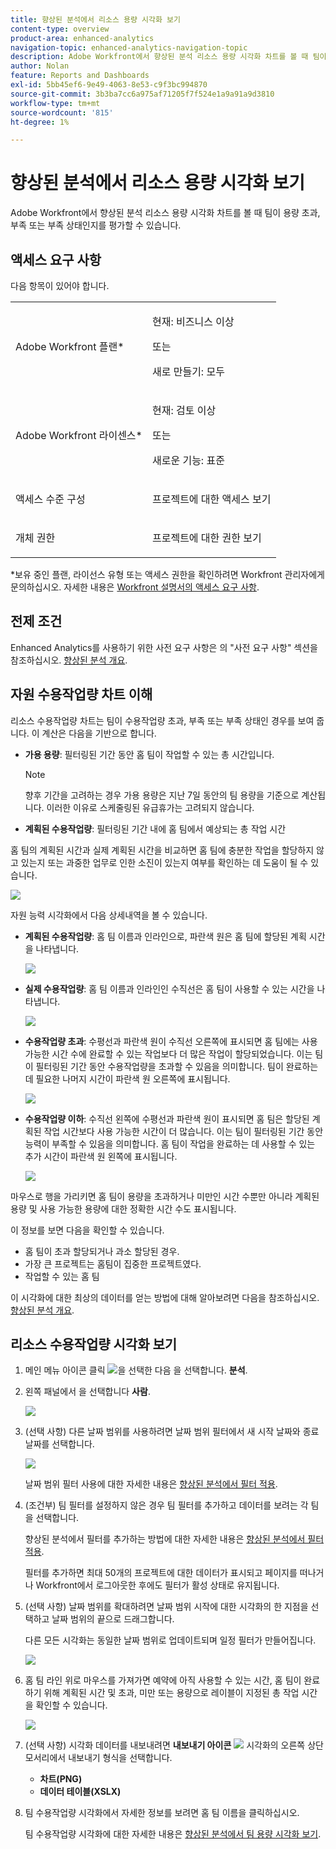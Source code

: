 ```yaml
---
title: 향상된 분석에서 리소스 용량 시각화 보기
content-type: overview
product-area: enhanced-analytics
navigation-topic: enhanced-analytics-navigation-topic
description: Adobe Workfront에서 향상된 분석 리소스 용량 시각화 차트를 볼 때 팀이 용량 초과, 부족 또는 부족 상태인지를 평가할 수 있습니다.
author: Nolan
feature: Reports and Dashboards
exl-id: 5bb45ef6-9e49-4063-8e53-c9f3bc994870
source-git-commit: 3b3ba7cc6a975af71205f7f524e1a9a91a9d3810
workflow-type: tm+mt
source-wordcount: '815'
ht-degree: 1%

---
```


# 향상된 분석에서 리소스 용량 시각화 보기

Adobe Workfront에서 향상된 분석 리소스 용량 시각화 차트를 볼 때 팀이 용량 초과, 부족 또는 부족 상태인지를 평가할 수 있습니다.

## 액세스 요구 사항

다음 항목이 있어야 합니다.

<table style="table-layout:auto"> 
 <col> 
 <col> 
 <tbody> 
  <tr> 
   <td>Adobe Workfront 플랜</a>*</td> 
   <td> <p>현재: 비즈니스 이상</p>
   또는
   <p>새로 만들기: 모두</p>
    </td> 
  </tr> 
  <tr> 
   <td>Adobe Workfront 라이센스*</td> 
   <td> <p>현재: 검토 이상</p>
   또는
   <p>새로운 기능: 표준</p> </td> 
  </tr> 
  <tr> 
   <td role="rowheader">액세스 수준 구성</td> 
   <td> <p>프로젝트에 대한 액세스 보기</p></td> 
  </tr> 
  <tr> 
   <td role="rowheader">개체 권한</td> 
   <td> <p>프로젝트에 대한 권한 보기</p>  </td> 
  </tr> 
 </tbody> 
</table>

*보유 중인 플랜, 라이선스 유형 또는 액세스 권한을 확인하려면 Workfront 관리자에게 문의하십시오. 자세한 내용은 [Workfront 설명서의 액세스 요구 사항](/help/quicksilver/administration-and-setup/add-users/access-levels-and-object-permissions/access-level-requirements-in-documentation.md).

## 전제 조건

Enhanced Analytics를 사용하기 위한 사전 요구 사항은 의 &quot;사전 요구 사항&quot; 섹션을 참조하십시오. [향상된 분석 개요](../enhanced-analytics/enhanced-analytics-overview.md).

## 자원 수용작업량 차트 이해

리소스 수용작업량 차트는 팀이 수용작업량 초과, 부족 또는 부족 상태인 경우를 보여 줍니다. 이 계산은 다음을 기반으로 합니다.

* **가용 용량**: 필터링된 기간 동안 홈 팀이 작업할 수 있는 총 시간입니다.

  >[!NOTE]
  >
  >향후 기간을 고려하는 경우 가용 용량은 지난 7일 동안의 팀 용량을 기준으로 계산됩니다. 이러한 이유로 스케줄링된 유급휴가는 고려되지 않습니다.

* **계획된 수용작업량**: 필터링된 기간 내에 홈 팀에서 예상되는 총 작업 시간

홈 팀의 계획된 시간과 실제 계획된 시간을 비교하면 홈 팀에 충분한 작업을 할당하지 않고 있는지 또는 과중한 업무로 인한 소진이 있는지 여부를 확인하는 데 도움이 될 수 있습니다.

![](assets/resource-capacity-350x110.png)

자원 능력 시각화에서 다음 상세내역을 볼 수 있습니다.

* **계획된 수용작업량**: 홈 팀 이름과 인라인으로, 파란색 원은 홈 팀에 할당된 계획 시간을 나타냅니다.

  ![](assets/resource-capacity-blue-circle.png)

* **실제 수용작업량**: 홈 팀 이름과 인라인인 수직선은 홈 팀이 사용할 수 있는 시간을 나타냅니다.

  ![](assets/resource-capacity-vertical-line.png)

* **수용작업량 초과**: 수평선과 파란색 원이 수직선 오른쪽에 표시되면 홈 팀에는 사용 가능한 시간 수에 완료할 수 있는 작업보다 더 많은 작업이 할당되었습니다. 이는 팀이 필터링된 기간 동안 수용작업량을 초과할 수 있음을 의미합니다. 팀이 완료하는 데 필요한 나머지 시간이 파란색 원 오른쪽에 표시됩니다.

  ![](assets/resource-capacity-over-capacity.png)

* **수용작업량 이하**: 수직선 왼쪽에 수평선과 파란색 원이 표시되면 홈 팀은 할당된 계획된 작업 시간보다 사용 가능한 시간이 더 많습니다. 이는 팀이 필터링된 기간 동안 능력이 부족할 수 있음을 의미합니다. 홈 팀이 작업을 완료하는 데 사용할 수 있는 추가 시간이 파란색 원 왼쪽에 표시됩니다.

  ![](assets/resource-capacity-under-capacity.png)

마우스로 행을 가리키면 홈 팀이 용량을 초과하거나 미만인 시간 수뿐만 아니라 계획된 용량 및 사용 가능한 용량에 대한 정확한 시간 수도 표시됩니다.

이 정보를 보면 다음을 확인할 수 있습니다.

* 홈 팀이 초과 할당되거나 과소 할당된 경우.
* 가장 큰 프로젝트는 홈팀이 집중한 프로젝트였다.
* 작업할 수 있는 홈 팀

이 시각화에 대한 최상의 데이터를 얻는 방법에 대해 알아보려면 다음을 참조하십시오. [향상된 분석 개요](../enhanced-analytics/enhanced-analytics-overview.md).

## 리소스 수용작업량 시각화 보기

1. 메인 메뉴 아이콘 클릭 ![](assets/main-menu-icon-16x12.png)을 선택한 다음 을 선택합니다. **분석**.
1. 왼쪽 패널에서 을 선택합니다 **사람**.

   ![](assets/people-area-cropped-qs-350x276.png)

1. (선택 사항) 다른 날짜 범위를 사용하려면 날짜 범위 필터에서 새 시작 날짜와 종료 날짜를 선택합니다.

   ![](assets/filters-select-date-range-350x344.png)

   날짜 범위 필터 사용에 대한 자세한 내용은 [향상된 분석에서 필터 적용](../enhanced-analytics/use-enhanced-analytics-filters.md).

1. (조건부) 팀 필터를 설정하지 않은 경우 팀 필터를 추가하고 데이터를 보려는 각 팀을 선택합니다.

   향상된 분석에서 필터를 추가하는 방법에 대한 자세한 내용은 [향상된 분석에서 필터 적용](../enhanced-analytics/use-enhanced-analytics-filters.md).

   필터를 추가하면 최대 50개의 프로젝트에 대한 데이터가 표시되고 페이지를 떠나거나 Workfront에서 로그아웃한 후에도 필터가 활성 상태로 유지됩니다.

1. (선택 사항) 날짜 범위를 확대하려면 날짜 범위 시작에 대한 시각화의 한 지점을 선택하고 날짜 범위의 끝으로 드래그합니다.

   다른 모든 시각화는 동일한 날짜 범위로 업데이트되며 일정 필터가 만들어집니다.

   ![](assets/timeframe-filter-350x220.png)

1. 홈 팀 라인 위로 마우스를 가져가면 예약에 아직 사용할 수 있는 시간, 홈 팀이 완료하기 위해 계획된 시간 및 초과, 미만 또는 용량으로 레이블이 지정된 총 작업 시간을 확인할 수 있습니다.

   ![](assets/resource-capacity-capacity-pop-up-350x213.png)

1. (선택 사항) 시각화 데이터를 내보내려면 **내보내기 아이콘** ![](assets/export.png) 시각화의 오른쪽 상단 모서리에서 내보내기 형식을 선택합니다.

   * **차트(PNG)**
   * **데이터 테이블(XSLX)**

1. 팀 수용작업량 시각화에서 자세한 정보를 보려면 홈 팀 이름을 클릭하십시오.

   팀 수용작업량 시각화에 대한 자세한 내용은 [향상된 분석에서 팀 용량 시각화 보기](../enhanced-analytics/team-capacity-overview.md).


